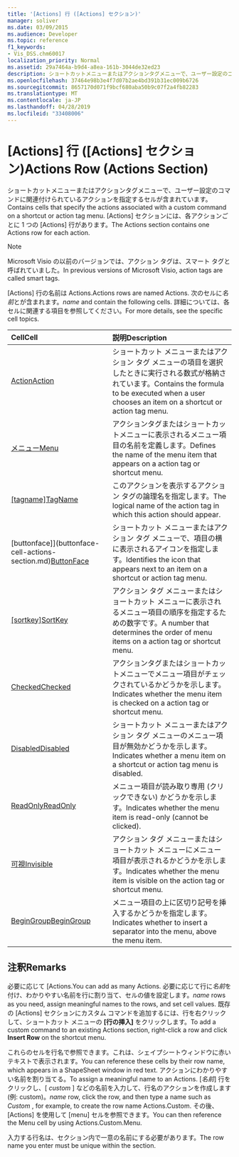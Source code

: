```yaml
---
title: '[Actions] 行 ([Actions] セクション)'
manager: soliver
ms.date: 03/09/2015
ms.audience: Developer
ms.topic: reference
f1_keywords:
- Vis_DSS.chm60017
localization_priority: Normal
ms.assetid: 29a7464a-b9d4-a8ea-161b-3044de32ed23
description: ショートカットメニューまたはアクションタグメニューで、ユーザー設定のコマンドに関連付けられているアクションを指定するセルが含まれています。 [Actions] セクションには、各アクションごとに 1 つの [Actions] 行があります。
ms.openlocfilehash: 37464e98b3e4f7d07b2ae4bd391b31ec009b6726
ms.sourcegitcommit: 8657170d071f9bcf680aba50b9c07f2a4fb82283
ms.translationtype: MT
ms.contentlocale: ja-JP
ms.lasthandoff: 04/28/2019
ms.locfileid: "33408006"
---
```

# <a name="actions-row-actions-section"></a><span data-ttu-id="b3ce8-104">[Actions] 行 ([Actions] セクション)</span><span class="sxs-lookup"><span data-stu-id="b3ce8-104">Actions Row (Actions Section)</span></span>

<span data-ttu-id="b3ce8-105">ショートカットメニューまたはアクションタグメニューで、ユーザー設定のコマンドに関連付けられているアクションを指定するセルが含まれています。</span><span class="sxs-lookup"><span data-stu-id="b3ce8-105">Contains cells that specify the actions associated with a custom command on a shortcut or action tag menu.</span></span> <span data-ttu-id="b3ce8-106">[Actions] セクションには、各アクションごとに 1 つの [Actions] 行があります。</span><span class="sxs-lookup"><span data-stu-id="b3ce8-106">The Actions section contains one Actions row for each action.</span></span>
  
> [!NOTE]
> <span data-ttu-id="b3ce8-107">Microsoft Visio の以前のバージョンでは、アクション タグは、スマート タグと呼ばれていました。</span><span class="sxs-lookup"><span data-stu-id="b3ce8-107">In previous versions of Microsoft Visio, action tags are called smart tags.</span></span> 
  
<span data-ttu-id="b3ce8-108">[Actions] 行の名前は Actions.</span><span class="sxs-lookup"><span data-stu-id="b3ce8-108">Actions rows are named Actions.</span></span> <span data-ttu-id="b3ce8-109">次のセルに*名前*とが含まれます。</span><span class="sxs-lookup"><span data-stu-id="b3ce8-109">*name*  and contain the following cells.</span></span> <span data-ttu-id="b3ce8-110">詳細については、各セルに関連する項目を参照してください。</span><span class="sxs-lookup"><span data-stu-id="b3ce8-110">For more details, see the specific cell topics.</span></span> 
  
|<span data-ttu-id="b3ce8-111">**Cell**</span><span class="sxs-lookup"><span data-stu-id="b3ce8-111">**Cell**</span></span>|<span data-ttu-id="b3ce8-112">**説明**</span><span class="sxs-lookup"><span data-stu-id="b3ce8-112">**Description**</span></span>|
|:-----|:-----|
|[<span data-ttu-id="b3ce8-113">Action</span><span class="sxs-lookup"><span data-stu-id="b3ce8-113">Action</span></span>](action-cell-actions-section.md) <br/> |<span data-ttu-id="b3ce8-114">ショートカット メニューまたはアクション タグ メニューの項目を選択したときに実行される数式が格納されています。</span><span class="sxs-lookup"><span data-stu-id="b3ce8-114">Contains the formula to be executed when a user chooses an item on a shortcut or action tag menu.</span></span>  <br/> |
|[<span data-ttu-id="b3ce8-115">メニュー</span><span class="sxs-lookup"><span data-stu-id="b3ce8-115">Menu</span></span>](menu-cell-actions-section.md) <br/> |<span data-ttu-id="b3ce8-116">アクションタグまたはショートカットメニューに表示されるメニュー項目の名前を定義します。</span><span class="sxs-lookup"><span data-stu-id="b3ce8-116">Defines the name of the menu item that appears on a action tag or shortcut menu.</span></span>  <br/> |
|<span data-ttu-id="b3ce8-117">[[tagname]](tagname-cell-actions-section.md)</span><span class="sxs-lookup"><span data-stu-id="b3ce8-117">[TagName](tagname-cell-actions-section.md)</span></span> <br/> |<span data-ttu-id="b3ce8-118">このアクションを表示するアクション タグの論理名を指定します。</span><span class="sxs-lookup"><span data-stu-id="b3ce8-118">The logical name of the action tag in which this action should appear.</span></span>  <br/> |
|<span data-ttu-id="b3ce8-119">[buttonface]](buttonface-cell-actions-section.md)</span><span class="sxs-lookup"><span data-stu-id="b3ce8-119">[ButtonFace](buttonface-cell-actions-section.md)</span></span> <br/> |<span data-ttu-id="b3ce8-120">ショートカット メニューまたはアクション タグ メニューで、項目の横に表示されるアイコンを指定します。</span><span class="sxs-lookup"><span data-stu-id="b3ce8-120">Identifies the icon that appears next to an item on a shortcut or action tag menu.</span></span>  <br/> |
|<span data-ttu-id="b3ce8-121">[[sortkey]](sortkey-cell-actions-section.md)</span><span class="sxs-lookup"><span data-stu-id="b3ce8-121">[SortKey](sortkey-cell-actions-section.md)</span></span> <br/> |<span data-ttu-id="b3ce8-122">アクション タグ メニューまたはショートカット メニューに表示されるメニュー項目の順序を指定するための数字です。</span><span class="sxs-lookup"><span data-stu-id="b3ce8-122">A number that determines the order of menu items on a action tag or shortcut menu.</span></span>  <br/> |
|[<span data-ttu-id="b3ce8-123">Checked</span><span class="sxs-lookup"><span data-stu-id="b3ce8-123">Checked</span></span>](checked-cell-actions-section.md) <br/> |<span data-ttu-id="b3ce8-124">アクションタグまたはショートカットメニューでメニュー項目がチェックされているかどうかを示します。</span><span class="sxs-lookup"><span data-stu-id="b3ce8-124">Indicates whether the menu item is checked on a action tag or shortcut menu.</span></span>  <br/> |
|[<span data-ttu-id="b3ce8-125">Disabled</span><span class="sxs-lookup"><span data-stu-id="b3ce8-125">Disabled</span></span>](disabled-cell-actions-section.md) <br/> |<span data-ttu-id="b3ce8-126">ショートカット メニューまたはアクション タグ メニューのメニュー項目が無効かどうかを示します。</span><span class="sxs-lookup"><span data-stu-id="b3ce8-126">Indicates whether a menu item on a shortcut or action tag menu is disabled.</span></span>  <br/> |
|[<span data-ttu-id="b3ce8-127">ReadOnly</span><span class="sxs-lookup"><span data-stu-id="b3ce8-127">ReadOnly</span></span>](readonly-cell-actions-section.md) <br/> |<span data-ttu-id="b3ce8-128">メニュー項目が読み取り専用 (クリックできない) かどうかを示します。</span><span class="sxs-lookup"><span data-stu-id="b3ce8-128">Indicates whether the menu item is read-only (cannot be clicked).</span></span>  <br/> |
|[<span data-ttu-id="b3ce8-129">可視</span><span class="sxs-lookup"><span data-stu-id="b3ce8-129">Invisible</span></span>](invisible-cell-actions-section.md) <br/> |<span data-ttu-id="b3ce8-130">アクション タグ メニューまたはショートカット メニューにメニュー項目が表示されるかどうかを示します。</span><span class="sxs-lookup"><span data-stu-id="b3ce8-130">Indicates whether the menu item is visible on the action tag or shortcut menu.</span></span>  <br/> |
|[<span data-ttu-id="b3ce8-131">BeginGroup</span><span class="sxs-lookup"><span data-stu-id="b3ce8-131">BeginGroup</span></span>](begingroup-cell-actions-section.md) <br/> |<span data-ttu-id="b3ce8-132">メニュー項目の上に区切り記号を挿入するかどうかを指定します。</span><span class="sxs-lookup"><span data-stu-id="b3ce8-132">Indicates whether to insert a separator into the menu, above the menu item.</span></span>  <br/> |
   
## <a name="remarks"></a><span data-ttu-id="b3ce8-133">注釈</span><span class="sxs-lookup"><span data-stu-id="b3ce8-133">Remarks</span></span>

 <span data-ttu-id="b3ce8-134">必要に応じて [Actions.</span><span class="sxs-lookup"><span data-stu-id="b3ce8-134">You can add as many Actions.</span></span>  <span data-ttu-id="b3ce8-135">必要に応じて行に*名前*を付け、わかりやすい名前を行に割り当て、セルの値を設定します。</span><span class="sxs-lookup"><span data-stu-id="b3ce8-135">*name*  rows as you need, assign meaningful names to the rows, and set cell values.</span></span> <span data-ttu-id="b3ce8-136">既存の [Actions] セクションにカスタム コマンドを追加するには、行を右クリックして、ショートカット メニューの **[行の挿入]** をクリックします。</span><span class="sxs-lookup"><span data-stu-id="b3ce8-136">To add a custom command to an existing Actions section, right-click a row and click **Insert Row** on the shortcut menu.</span></span> 
  
<span data-ttu-id="b3ce8-137">これらのセルを行名で参照できます。これは、シェイプシートウィンドウに赤いテキストで表示されます。</span><span class="sxs-lookup"><span data-stu-id="b3ce8-137">You can reference these cells by their row name, which appears in a ShapeSheet window in red text.</span></span> <span data-ttu-id="b3ce8-138">アクションにわかりやすい名前を割り当てる。</span><span class="sxs-lookup"><span data-stu-id="b3ce8-138">To assign a meaningful name to an Actions.</span></span> <span data-ttu-id="b3ce8-139">[*名前*] 行をクリックし、[ *custom* ] などの名前を入力して、行名のアクションを作成します (例: custom)。</span><span class="sxs-lookup"><span data-stu-id="b3ce8-139">*name*  row, click the row, and then type a name such as  *Custom*  , for example, to create the row name Actions.Custom.</span></span> <span data-ttu-id="b3ce8-140">その後、[Actions] を使用して [menu] セルを参照できます。</span><span class="sxs-lookup"><span data-stu-id="b3ce8-140">You can then reference the Menu cell by using Actions.Custom.Menu.</span></span> 
  
<span data-ttu-id="b3ce8-141">入力する行名は、セクション内で一意の名前にする必要があります。</span><span class="sxs-lookup"><span data-stu-id="b3ce8-141">The row name you enter must be unique within the section.</span></span>
  

